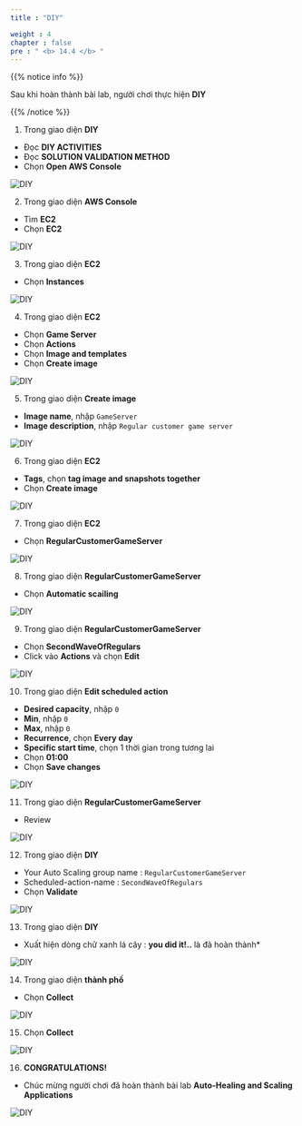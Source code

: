 ```yaml
---
title : "DIY"

weight : 4
chapter : false
pre : " <b> 14.4 </b> "
---
```


{{% notice info %}}

Sau khi hoàn thành bài lab, người chơi thực hiện **DIY**

{{% /notice %}}

1. Trong giao diện **DIY**

- Đọc **DIY ACTIVITIES**
- Đọc **SOLUTION VALIDATION METHOD**
- Chọn **Open AWS Console**

![DIY](/images/14-scaling/14.4-diy/1-diy.png?width=90pc)

2. Trong giao diện **AWS Console**

- Tìm **EC2**
- Chọn **EC2**

![DIY](/images/14-scaling/14.4-diy/2-diy.png?width=90pc)

3. Trong giao diện **EC2**

- Chọn **Instances**

![DIY](/images/14-scaling/14.4-diy/3-diy.png?width=90pc)

4. Trong giao diện **EC2**

- Chọn **Game Server**
- Chọn **Actions**
- Chọn **Image and templates**
- Chọn **Create image**


![DIY](/images/14-scaling/14.4-diy/4-diy.png?width=90pc)

5. Trong giao diện **Create image**

- **Image name**, nhập ```GameServer```
- **Image description**, nhập ```Regular customer game server```

![DIY](/images/14-scaling/14.4-diy/5-diy.png?width=90pc)

6. Trong giao diện **EC2**

- **Tags**, chọn **tag image and snapshots together**
- Chọn **Create image**

![DIY](/images/14-scaling/14.4-diy/6-diy.png?width=90pc)

7. Trong giao diện **EC2**

- Chọn **RegularCustomerGameServer**

![DIY](/images/14-scaling/14.4-diy/7-diy.png?width=90pc)

8. Trong giao diện **RegularCustomerGameServer**

- Chọn **Automatic scailing**

![DIY](/images/14-scaling/14.4-diy/8-diy.png?width=90pc)

9. Trong giao diện **RegularCustomerGameServer**

- Chọn **SecondWaveOfRegulars**
- Click vào **Actions** và chọn **Edit**


![DIY](/images/14-scaling/14.4-diy/9-diy.png?width=90pc)

10. Trong giao diện **Edit scheduled action**

- **Desired capacity**, nhập ```0```
- **Min**, nhập ```0```
- **Max**, nhập ```0```
- **Recurrence**, chọn **Every day**
- **Specific start time**, chọn 1 thời gian trong tương lai
- Chọn **01:00**
- Chọn **Save changes**


![DIY](/images/14-scaling/14.4-diy/10-diy.png?width=90pc)

11. Trong giao diện **RegularCustomerGameServer**

- Review

![DIY](/images/14-scaling/14.4-diy/11-diy.png?width=90pc)

12. Trong giao diện **DIY**

- Your Auto Scaling group name : ```RegularCustomerGameServer```
- Scheduled-action-name : ```SecondWaveOfRegulars```
- Chọn **Validate**

![DIY](/images/14-scaling/14.4-diy/12-diy.png?width=90pc)

13. Trong giao diện **DIY**

- Xuất hiện dòng chữ xanh lá cây : **you did it!..** là đã hoàn thành*

![DIY](/images/14-scaling/14.4-diy/13-diy.png?width=90pc)

14. Trong giao diện **thành phố**

- Chọn **Collect**

![DIY](/images/14-scaling/14.4-diy/14-diy.png?width=90pc)

15. Chọn **Collect**

![DIY](/images/14-scaling/14.4-diy/15-diy.png?width=90pc)

16. **CONGRATULATIONS!**

- Chúc mừng người chơi đã hoàn thành bài lab **Auto-Healing and Scaling Applications**

![DIY](/images/14-scaling/14.4-diy/16-diy.png?width=90pc)

